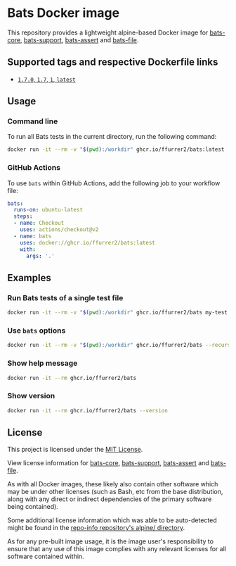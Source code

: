 <!-- SPDX-License-Identifier: MIT -->
# Bats Docker image

This repository provides a lightweight alpine-based Docker image for [bats-core](https://github.com/bats-core/bats-core), [bats-support](https://github.com/ztombol/bats-support), [bats-assert](https://github.com/ztombol/bats-assert) and [bats-file](https://github.com/ztombol/bats-file).

## Supported tags and respective Dockerfile links

- [`1.7.0`, `1.7`, `1`, `latest`](https://github.com/ffurrer2/docker-bats/blob/main/Dockerfile)

## Usage

### Command line

To run all Bats tests in the current directory, run the following command:

```bash
docker run -it --rm -v "$(pwd):/workdir" ghcr.io/ffurrer2/bats:latest .
```

### GitHub Actions

To use `bats` within GitHub Actions, add the following job to your workflow file:

```yaml
bats:
  runs-on: ubuntu-latest
  steps:
  - name: Checkout
    uses: actions/checkout@v2
  - name: bats
    uses: docker://ghcr.io/ffurrer2/bats:latest
    with:
      args: '.'
```

## Examples

### Run Bats tests of a single test file

```bash
docker run -it --rm -v "$(pwd):/workdir" ghcr.io/ffurrer2/bats my-test.bats
```

### Use `bats` options

```bash
docker run -it --rm -v "$(pwd):/workdir" ghcr.io/ffurrer2/bats --recursive --tap .
```

### Show help message

```bash
docker run -it --rm ghcr.io/ffurrer2/bats
```

### Show version

```bash
docker run -it --rm ghcr.io/ffurrer2/bats --version
```

## License

This project is licensed under the [MIT License](LICENSE).

View license information for [bats-core](https://github.com/bats-core/bats-core/blob/master/LICENSE.md), [bats-support](https://github.com/ztombol/bats-support/blob/master/LICENSE), [bats-assert](https://github.com/ztombol/bats-assert/blob/master/LICENSE) and [bats-file](https://github.com/ztombol/bats-file/blob/master/LICENSE).

As with all Docker images, these likely also contain other software which may be under other licenses (such as Bash, etc from the base distribution, along with any direct or indirect dependencies of the primary software being contained).

Some additional license information which was able to be auto-detected might be found in the [repo-info repository's alpine/ directory](https://github.com/docker-library/repo-info/tree/master/repos/alpine).

As for any pre-built image usage, it is the image user's responsibility to ensure that any use of this image complies with any relevant licenses for all software contained within.
